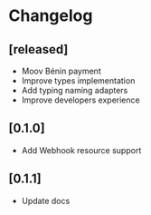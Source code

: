 # Changelog

## [released]
- Moov Bénin payment 
- Improve types implementation 
- Add typing naming adapters
- Improve developers experience

## [0.1.0]
- Add Webhook resource support 

## [0.1.1]
- Update docs